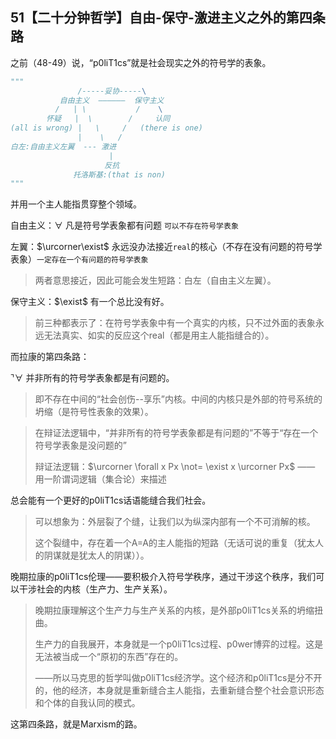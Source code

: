 ## 51【二十分钟哲学】自由-保守-激进主义之外的第四条路

之前（48-49）说，“p0liT1cs”就是社会现实之外的符号学的表象。

```python
"""
               /-----妥协-----\
           自由主义  ——————  保守主义
          /   | \           /    \
        怀疑   |  \        /     认同
(all is wrong) |   \     /   (there is one)
               |    \   /
白左:自由主义左翼  --- 激进
                      | 
                     反抗
              托洛斯基:(that is non)
"""
```

并用一个主人能指贯穿整个领域。

自由主义：$\forall$   凡是符号学表象都有问题  `可以不存在符号学表象`

左翼：$\urcorner\exist$    永远没办法接近`real`的核心（不存在没有问题的符号学表象）`一定存在一个有问题的符号学表象`

> 两者意思接近，因此可能会发生短路：白左（自由主义左翼）。

保守主义：$\exist$   有一个总比没有好。

> 前三种都表示了：在符号学表象中有一个真实的内核，只不过外面的表象永远无法真实、如实的反应这个real（都是用主人能指缝合的）。

而拉康的第四条路：

$\urcorner\forall$  并非所有的符号学表象都是有问题的。

> 即不存在中间的“社会创伤--享乐”内核。中间的内核只是外部的符号系统的坍缩（是符号性表象的效果）。

> 在辩证法逻辑中，“并非所有的符号学表象都是有问题的”不等于“存在一个符号学表象是没问题的”
>
> 辩证法逻辑：$\urcorner \forall x Px \not= \exist x \urcorner Px$  ——  用一阶谓词逻辑（集合论）来描述

总会能有一个更好的p0liT1cs话语能缝合我们社会。

> 可以想象为：外层裂了个缝，让我们以为纵深内部有一个不可消解的核。
>
> 这个裂缝中，存在着一个A=A的主人能指的短路（无话可说的重复（犹太人的阴谋就是犹太人的阴谋））。

晚期拉康的p0liT1cs伦理——要积极介入符号学秩序，通过干涉这个秩序，我们可以干涉社会的内核（生产力、生产关系）。

> 晚期拉康理解这个生产力与生产关系的内核，是外部p0liT1cs关系的坍缩扭曲。
>
> 生产力的自我展开，本身就是一个p0liT1cs过程、p0wer博弈的过程。这是无法被当成一个“原初的东西”存在的。
>
> ——所以马克思的哲学叫做p0liT1cs经济学。这个经济和p0liT1cs是分不开的，他的经济，本身就是重新缝合主人能指，去重新缝合整个社会意识形态和个体的自我认同的模式。

这第四条路，就是Marxism的路。

